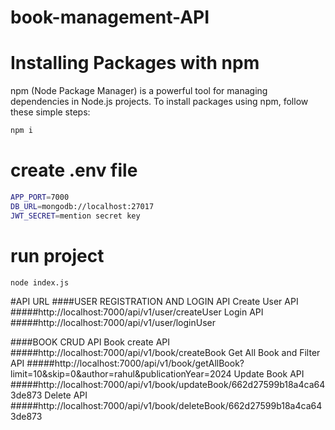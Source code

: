 # book-management-API

# Installing Packages with npm

npm (Node Package Manager) is a powerful tool for managing dependencies in Node.js projects. To install packages using npm, follow these simple steps:

```bash
npm i
```
# create .env file
```bash
APP_PORT=7000
DB_URL=mongodb://localhost:27017
JWT_SECRET=mention secret key
````

# run project
```bash
node index.js
```
#API URL
####USER REGISTRATION AND LOGIN API
Create User API
#####http://localhost:7000/api/v1/user/createUser
Login API
#####http://localhost:7000/api/v1/user/loginUser

####BOOK CRUD API
Book create API
#####http://localhost:7000/api/v1/book/createBook
Get All Book and Filter API
#####http://localhost:7000/api/v1/book/getAllBook?limit=10&skip=0&author=rahul&publicationYear=2024
Update Book API
#####http://localhost:7000/api/v1/book/updateBook/662d27599b18a4ca643de873
Delete API
#####http://localhost:7000/api/v1/book/deleteBook/662d27599b18a4ca643de873
